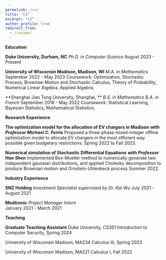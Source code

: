 ```yaml
---
permalink: /cv/
title: "CV"
excerpt: "CV"
author_profile: true
redirect_from: 
  - /resume/
---
```

**Education**

**Duke University, Durham, NC** 
*Ph.D. in Computer Science* 
August 2023 - Present

**University of Wisconsin Madison, Madison, WI** 
*M.A. in Mathematics* 
September 2022 - May 2023 
Coursework: Optimization, Stochastic Process, Brownian Motion and Stochastic Calculus, Theory of Probability, Numerical Linear Algebra, Applied Algebra.

**Shanghai Jiao Tong University, Shanghai, **
*B.S. in Mathematics*
*B.A. in French*
September 2018 - May 2022
Coursework: Statistical Learning, Bayesian Statistics, Mathematical Statistics.

**Research Experience**

**The optimization model for the allocation of EV chargers in Madison** ***with Professor Michael C. Ferris*** 
Proposed a three-phase mixed-integer offline optimization model to allocate EV chargers in the most efficient way possible given budgetary restrictions. Spring 2022 to Fall 2023.

**Numerical simulation of Stochastic Differential Equations** ***with Professor Hao Shen*** 
Implemented Box-Mueller method to numerically generate two independent gaussian distributions, and applied Cholesky decomposition to produce Brownian motion and Ornstein-Uhlenbeck process Summer 2022.

**Industry Experience**

**SNZ Holding** 
*Investment Specialist supervised by Dr. Kai Wu* 
July 2021 - August 2021

**Medtronic** 
*Project Manager Intern*  
January 2021 - March 2021


**Teaching**

**Graduate Teaching Assistant** 
Duke University, CS351 Introduction to Computer Security, Spring 2024

University of Wisconsin Madison, MA234 Calculus III, Spring 2023

University of Wisconsin Madison, MA221 Calculus I, Fall 2022
